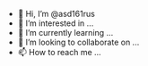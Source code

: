 - 👋 Hi, I’m @asd161rus
- 👀 I’m interested in ...
- 🌱 I’m currently learning ...
- 💞️ I’m looking to collaborate on ...
- 📫 How to reach me ...

<!---
asd161rus/asd161rus is a ✨ special ✨ repository because its `README.md` (this file) appears on your GitHub profile.
You can click the Preview link to take a look at your changes.
--->
